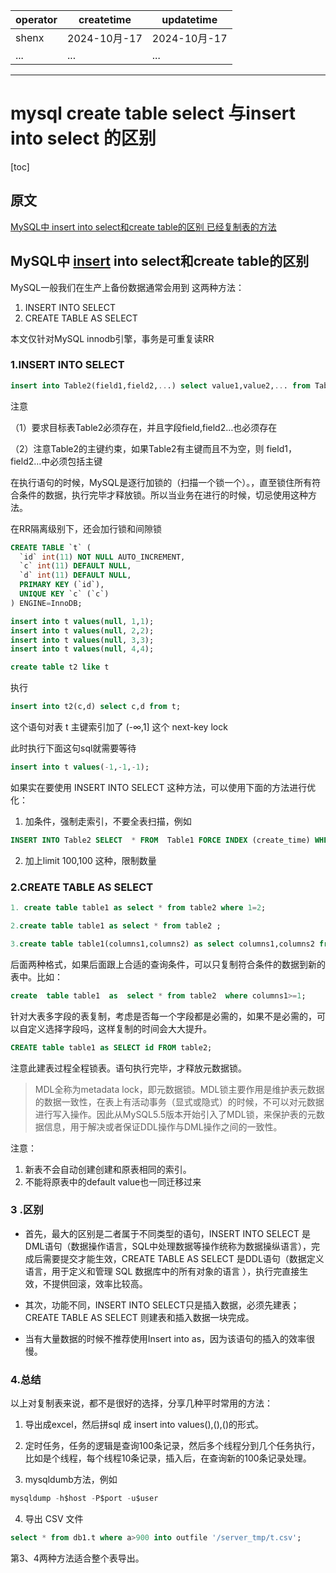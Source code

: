 | operator | createtime | updatetime |
| ---- | ---- | ---- |
| shenx | 2024-10月-17 | 2024-10月-17  |
| ... | ... | ... |
---
# mysql create table  select 与insert into select 的区别

[toc]

## 原文

[MySQL中 insert into select和create table的区别 已经复制表的方法](https://blog.csdn.net/yudianxiaoxiao/article/details/105981755)

MySQL中 [insert](https://so.csdn.net/so/search?q=insert&spm=1001.2101.3001.7020) into select和create table的区别
-----------------------------------------------------------------------------------------------------------

MySQL一般我们在生产上备份数据通常会用到 这两种方法：

1.  INSERT INTO SELECT
2.  CREATE TABLE AS SELECT

本文仅针对MySQL innodb引擎，事务是可重复读RR

### 1.INSERT INTO SELECT

```sql
insert into Table2(field1,field2,...) select value1,value2,... from Table1;
```

注意

（1）要求目标表Table2必须存在，并且字段field,field2…也必须存在

（2）注意Table2的主键约束，如果Table2有主键而且不为空，则 field1， field2…中必须包括主键

在执行语句的时候，MySQL是逐行加锁的（扫描一个锁一个）。，直至锁住所有符合条件的数据，执行完毕才释放锁。所以当业务在进行的时候，切忌使用这种方法。

在RR隔离级别下，还会加行锁和间隙锁

```sql
CREATE TABLE `t` (
  `id` int(11) NOT NULL AUTO_INCREMENT,
  `c` int(11) DEFAULT NULL,
  `d` int(11) DEFAULT NULL,
  PRIMARY KEY (`id`),
  UNIQUE KEY `c` (`c`)
) ENGINE=InnoDB;

insert into t values(null, 1,1);
insert into t values(null, 2,2);
insert into t values(null, 3,3);
insert into t values(null, 4,4);

create table t2 like t

```

执行

```sql
insert into t2(c,d) select c,d from t;
```

这个语句对表 t 主键索引加了 (-∞,1\] 这个 next-key lock

此时执行下面这句sql就需要等待

```sql
insert into t values(-1,-1,-1);
```

如果实在要使用 INSERT INTO SELECT 这种方法，可以使用下面的方法进行优化：

1.  加条件，强制走索引，不要全表扫描，例如

```sql
INSERT INTO Table2 SELECT  * FROM  Table1 FORCE INDEX (create_time) WHERE update_time <= '2020-03-08 00:00:00';
```

2.  加上limit 100,100 这种，限制数量

### 2.CREATE TABLE AS SELECT

```sql
1. create table table1 as select * from table2 where 1=2;

2.create table table1 as select * from table2 ;

3.create table table1(columns1,columns2) as select columns1,columns2 from table2;

```

后面两种格式，如果后面跟上合适的查询条件，可以只复制符合条件的数据到新的表中。比如：

```sql
create  table table1  as  select * from table2  where columns1>=1;
```

针对大表多字段的表复制，考虑是否每一个字段都是必需的，如果不是必需的，可以自定义选择字段吗，这样复制的时间会大大提升。

```sql
CREATE table table1 as SELECT id FROM table2;
```

注意此建表过程全程锁表。语句执行完毕，才释放元数据锁。

> MDL全称为metadata lock，即元数据锁。MDL锁主要作用是维护表元数据的数据一致性，在表上有活动事务（显式或隐式）的时候，不可以对元数据进行写入操作。因此从MySQL5.5版本开始引入了MDL锁，来保护表的元数据信息，用于解决或者保证DDL操作与DML操作之间的一致性。

注意：

1.  新表不会自动创建创建和原表相同的索引。
2.  不能将原表中的default value也一同迁移过来

### 3 .区别

*   首先，最大的区别是二者属于不同类型的语句，INSERT INTO SELECT 是DML语句（数据操作语言，SQL中处理数据等操作统称为数据操纵语言），完成后需要提交才能生效，CREATE TABLE AS SELECT 是DDL语句（数据定义语言，用于定义和管理 SQL 数据库中的所有对象的语言 ），执行完直接生效，不提供回滚，效率比较高。
    
*   其次，功能不同，INSERT INTO SELECT只是插入数据，必须先建表；CREATE TABLE AS SELECT 则建表和插入数据一块完成。
    
*   当有大量数据的时候不推荐使用Insert into as，因为该语句的插入的效率很慢。
    

### 4.总结

以上对复制表来说，都不是很好的选择，分享几种平时常用的方法：

1.  导出成excel，然后拼sql 成 insert into values(),(),()的形式。
    
2.  定时任务，任务的逻辑是查询100条记录，然后多个线程分到几个任务执行，比如是个线程，每个线程10条记录，插入后，在查询新的100条记录处理。
    
3.  mysqldumb方法，例如
    
```sql
mysqldump -h$host -P$port -u$user
```
    
4.  导出 CSV 文件
    

```sql
select * from db1.t where a>900 into outfile '/server_tmp/t.csv';
```

第3、4两种方法适合整个表导出。